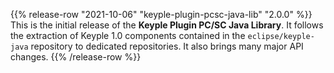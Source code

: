 {{% release-row "2021-10-06" "keyple-plugin-pcsc-java-lib" "2.0.0" %}} 
This is the initial release of the **Keyple Plugin PC/SC Java Library**. It follows the extraction of Keyple 1.0 components contained in the `eclipse/keyple-java` repository to dedicated repositories. It also brings many major API changes.
{{% /release-row %}}
